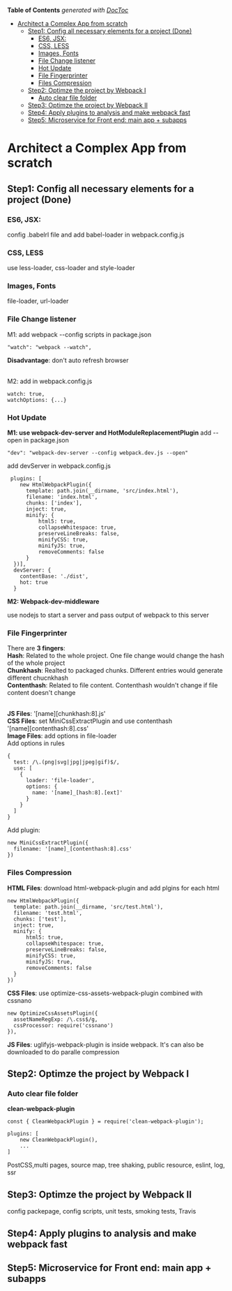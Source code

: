 <!-- START doctoc generated TOC please keep comment here to allow auto update -->
<!-- DON'T EDIT THIS SECTION, INSTEAD RE-RUN doctoc TO UPDATE -->
**Table of Contents**  *generated with [DocToc](https://github.com/thlorenz/doctoc)*

- [Architect a Complex App from scratch](#architect-a-complex-app-from-scratch)
  - [Step1: Config all necessary elements for a project (Done)](#step1-config-all-necessary-elements-for-a-project-done)
    - [ES6, JSX:](#es6-jsx)
    - [CSS, LESS](#css-less)
    - [Images, Fonts](#images-fonts)
    - [File Change listener](#file-change-listener)
    - [Hot Update](#hot-update)
    - [File Fingerprinter](#file-fingerprinter)
    - [Files Compression](#files-compression)
  - [Step2: Optimze the project by Webpack I](#step2-optimze-the-project-by-webpack-i)
    - [Auto clear file folder](#auto-clear-file-folder)
  - [Step3: Optimze the project by Webpack II](#step3-optimze-the-project-by-webpack-ii)
  - [Step4: Apply plugins to analysis and make webpack fast](#step4-apply-plugins-to-analysis-and-make-webpack-fast)
  - [Step5: Microservice for Front end: main app + subapps](#step5-microservice-for-front-end-main-app--subapps)

<!-- END doctoc generated TOC please keep comment here to allow auto update -->

# Architect a Complex App from scratch

## Step1: Config all necessary elements for a project (Done)
### ES6, JSX: ###
config .babelrl file and add babel-loader in webpack.config.js

### CSS, LESS ###
use less-loader, css-loader and style-loader

### Images, Fonts ###
file-loader, url-loader

### File Change listener ###
M1: add webpack --config scripts in package.json <br />
```
"watch": "webpack --watch",
```
**Disadvantage**: don't auto refresh browser<br />
<br />

M2: add in webpack.config.js
```
watch: true,
watchOptions: {...}
```

### Hot Update ###
**M1: use webpack-dev-server and HotModuleReplacementPlugin**
add --open in package.json
```
"dev": "webpack-dev-server --config webpack.dev.js --open"
```
add devServer in webpack.config.js
```
 plugins: [
    new HtmlWebpackPlugin({
      template: path.join(__dirname, 'src/index.html'),
      filename: 'index.html',
      chunks: ['index'],
      inject: true,
      minify: {
          html5: true,
          collapseWhitespace: true,
          preserveLineBreaks: false,
          minifyCSS: true,
          minifyJS: true,
          removeComments: false
      }
  })],
  devServer: {
    contentBase: './dist',
    hot: true
  }
```

**M2: Webpack-dev-middleware**

use nodejs to start a server and pass output of webpack to this server


### File Fingerprinter ###
There are **3 fingers**: <br />
**Hash**: Related to the whole project. One file change would change the hash of the whole project <br />
**Chunkhash**: Realted to packaged chunks. Different entries would generate different chucnkhash <br />
**Contenthash**: Related to file content. Contenthash wouldn't change if file content doesn't change<br />
<br />

**JS Files**: '[name][chunkhash:8].js'<br />
**CSS Files**: set MiniCssExtractPlugin and use contenthash<br />
'[name][contenthash:8].css'<br />
**Image Files**: add options in file-loader<br />
Add options in rules
```
{
  test: /\.(png|svg|jpg|jpeg|gif)$/,
  use: [
    {
      loader: 'file-loader',
      options: {
        name: '[name]_[hash:8].[ext]'
      }
    }
  ]
}
```
Add plugin:
```
new MiniCssExtractPlugin({
  filename: '[name]_[contenthash:8].css'
})
```

### Files Compression ### 
**HTML Files**: download html-webpack-plugin and add plgins for each html<br />
```
new HtmlWebpackPlugin({
  template: path.join(__dirname, 'src/test.html'),
  filename: 'test.html',
  chunks: ['test'],
  inject: true,
  minify: {
      html5: true,
      collapseWhitespace: true,
      preserveLineBreaks: false,
      minifyCSS: true,
      minifyJS: true,
      removeComments: false
  }
})
```
**CSS Files**: use optimize-css-assets-webpack-plugin combined with cssnano<br />
```
new OptimizeCssAssetsPlugin({
  assetNameRegExp: /\.css$/g,
  cssProcessor: require('cssnano')
}),
```
**JS Files**: uglifyjs-webpack-plugin is inside webpack. It's can also be downloaded to do paralle compression<br />

## Step2: Optimze the project by Webpack I
### Auto clear file folder ###
**clean-webpack-plugin**
```
const { CleanWebpackPlugin } = require('clean-webpack-plugin');

plugins: [
    new CleanWebpackPlugin(),
    ...
]
```

PostCSS,multi pages, source map, tree shaking, public resource, eslint, log, ssr

## Step3: Optimze the project by Webpack II
config packepage, config scripts, unit tests, smoking tests, Travis

## Step4: Apply plugins to analysis and make webpack fast

## Step5: Microservice for Front end: main app + subapps
